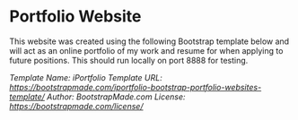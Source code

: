 # Portfolio Website
This website was created using the following Bootstrap template below and will act as an online portfolio of my work and resume for when applying to future positions. This should run locally on port 8888 for testing.

*Template Name: iPortfolio*
*Template URL: https://bootstrapmade.com/iportfolio-bootstrap-portfolio-websites-template/*
*Author: BootstrapMade.com*
*License: https://bootstrapmade.com/license/*
